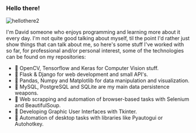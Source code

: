 ### Hello there!

![hellothere2](https://user-images.githubusercontent.com/105886661/215549949-1ad7784e-18d5-4ab0-b4b2-f4719371b534.gif)

<!--
**RomeroRodriguezD/RomeroRodriguezD** is a ✨ _special_ ✨ repository because its `README.md` (this file) appears on your GitHub profile.

Here are some ideas to get you started:

- 🔭 I’m currently working on ...
- 🌱 I’m currently learning ...
- 👯 I’m looking to collaborate on ...
- 🤔 I’m looking for help with ...
- 💬 Ask me about ...
- 📫 How to reach me: ...
- 😄 Pronouns: ...
- ⚡ Fun fact: ...
-->

I'm David someone who enjoys programming and learning more about it every day. I'm not quite good talking about myself, til the point I'd rather just show things that can talk about me, so here's some stuff I've worked with so far, for professional and/or personal interest, some of the technologies can be found on my repositories:

+ 💬 OpenCV, Tensorflow and Keras for Computer Vision stuff.
+ 💬 Flask & Django for web development and small API's.
+ 💬 Pandas, Numpy and Matplotlib for data manipulation and visualization.
+ 💬 MySQL, PostgreSQL and SQLite are my main data persistence weapons.
+ 💬 Web scrapping and automation of browser-based tasks with Selenium and BeautifulSoup.
+ 💬 Developing Graphic User Interfaces with Tkinter.
+ 💬 Automation of desktop tasks with libraries like Pyautogui or Autohotkey.
